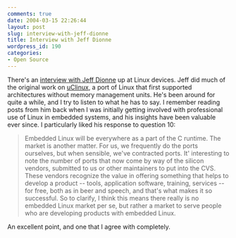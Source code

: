 ```yaml
---
comments: true
date: 2004-03-15 22:26:44
layout: post
slug: interview-with-jeff-dionne
title: Interview with Jeff Dionne
wordpress_id: 190
categories:
- Open Source
---
```


There's an [interview with Jeff Dionne](http://linuxdevices.com/articles/AT3662776604.html) up at Linux devices. Jeff did much of the original work on [uClinux](http://www.uclinux.org/), a port of Linux that first supported architectures without memory management units. He's been around for quite a while, and I try to listen to what he has to say. I remember reading posts from him back when I was initially getting involved with professional use of Linux in embedded systems, and his insights have been valuable ever since. I particularly liked his response to question 10:


> Embedded Linux will be everywhere as a part of the C runtime. The market is another matter. For us, we frequently do the ports ourselves, but when sensible, we've contracted ports. It' interesting to note the number of ports that now come by way of the silicon vendors, submitted to us or other maintainers to put into the CVS. These vendors recognize the value in offering something that helps to develop a product -- tools, application software, training, services -- for free, both as in beer and speech, and that's what makes it so successful. So to clarify, I think this means there really is no embedded Linux market per se, but rather a market to serve people who are developing products with embedded Linux.


An excellent point, and one that I agree with completely.
